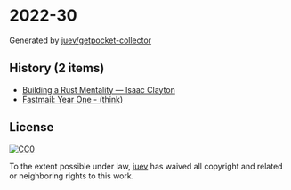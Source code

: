 # 2022-30

Generated by [juev/getpocket-collector](https://github.com/juev/getpocket-collector)

## History (2 items)

- [Building a Rust Mentality — Isaac Clayton](https://slightknack.dev/blog/shift/)
- [Fastmail: Year One - (think)](https://batsov.com/articles/2022/07/20/fastmail-year-one/)

## License

[![CC0](https://mirrors.creativecommons.org/presskit/buttons/88x31/svg/cc-zero.svg)](https://creativecommons.org/publicdomain/zero/1.0/)

To the extent possible under law, [juev](https://github.com/juev) has waived all copyright and related or neighboring rights to this work.
